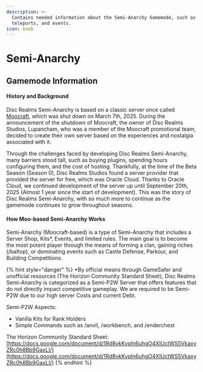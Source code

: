 ```yaml
---
description: >-
  Contains needed information about the Semi-Anarchy Gamemode, such as commands,
  teleports, and events.
icon: bomb
---
```


# Semi-Anarchy

## Gamemode Information

#### History and Background

Disc Realms Semi-Anarchy is based on a classic server once called [Moocraft](https://discord.gg/QwfRhbUDJM), which was shut down on March 7th, 2025. During the announcement of the shutdown of Moocraft, the owner of Disc Realms Studios, Lupancham, who was a member of the Moocraft promotional team, decided to create their own server based on the experiences and nostalgia associated with it.&#x20;

Through the challenges faced by developing Disc Realms Semi-Anarchy, many barriers stood tall, such as buying plugins, spending hours configuring them, and the cost of hosting. Thankfully, at the time of the Beta Season (Season 0), Disc Realms Studios found a server provider that provided the server for free, which was Oracle Cloud. Thanks to Oracle Cloud, we continued development of the server up until September 20th, 2025 (Almost 1 year since the start of development). This was the story of Disc Realms Semi-Anarchy, with so much more to continue as the gamemode continues to grow throughout seasons.

#### How Moo-based Semi-Anarchy Works

Semi-Anarchy (Moocraft-based) is a type of Semi-Anarchy that includes a Server Shop, Kits\*, Events, and limited rules. The main goal is to become the most potent player through the means of forming a clan, gaining riches (/baltop), or dominating events such as Castle Defense, Parkour, and Building Competitions.



{% hint style="danger" %}
\*By official means through GameSafer and unofficial resources (The Horizon Community Standard Sheet), Disc Realms Semi-Anarchy is categorized as a Semi-P2W Server that offers features that do not directly impact competitive gameplay. We are required to be Semi-P2W due to our high server Costs and current Debt.

Semi-P2W Aspects:

* Vanilla Kits for Rank Holders
* Simple Commands such as /anvil, /workbench, and /enderchest

The Horizon Community Standard Sheet: [https://docs.google.com/document/d/1Rd8vkKvpln6uhgO4XIUctWS5VkaxyZRc0h8Bb9GaxLI/](https://docs.google.com/document/d/1Rd8vkKvpln6uhgO4XIUctWS5VkaxyZRc0h8Bb9GaxLI/)
{% endhint %}
